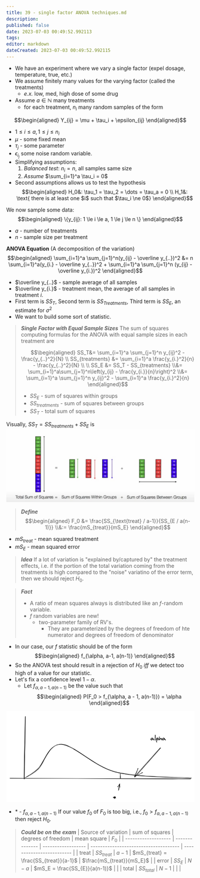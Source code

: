 ```yaml
---
title: 39 - single factor ANOVA techniques.md
description:
published: false
date: 2023-07-03 00:49:52.992113
tags:
editor: markdown
dateCreated: 2023-07-03 00:49:52.992115
---
```


- We have an experiment where we vary a single factor (expel dosage, temperature, true, etc.)
- We assume finitely many values for the varying factor (called the treatments)
    - *e.x.* low, med, high dose of some drug
- Assume $a \in \mathbb{N}$ many treatments
    - for each treatment, $n_i$ many random samples of the form

$$\begin{aligned}
    Y_{ij} = \mu + \tau_i + \epsilon_{ij}
\end{aligned}$$
- $1 \le i \le a, 1 \le j \le n_i$
- $\mu$ - some fixed mean
- $\tau_j$ - some parameter
- $\epsilon_{i_j}$ some noise random variable.
- Simplifying assumptions:
    1. *Balanced test*: $n_i = n$, all samples same size
    2. *Assume* $\sum_{i=1}^a \tau_i = 0$
- Second assumptions allows us to test the hypothesis
$$\begin{aligned}
    H_0&: \tau_1 = \tau_2 = \dots = \tau_a = 0 \\
    H_1&: \text{ there is at least one $i$ such that $\tau_i \ne 0$}
\end{aligned}$$

We now sample some data:
$$\begin{aligned}
    \{y_{ij}: 1 \le i \le a, 1 \le j \le n \}
\end{aligned}$$
- $a$ - number of treatments
- $n$ - sample size per treatment

**ANOVA Equation** (A decomposition of the variation)
$$\begin{aligned}
    \sum_{i=1}^a \sum_{j=1}^n(y_{ij} - \overline y_{..})^2
    &=
        n \sum_{i=1}^a(y_{i.} - \overline y_{..})^2
        +
        \sum_{i=1}^a \sum_{j=1}^n (y_{ij} - \overline y_{i.})^2
\end{aligned}$$
- $\overline y_{..}$ - sample average of all samples
- $\overline y_{i.}$ - treatment mean, the average of all samples in treatment $i$.
- First term is *$SS_T$*, Second term is *$SS_{Treatments}$*, Third term is *$SS_{E}$*, an estimate for $\sigma^2$
- We want to build some sort of statistic. 

> ***Single Factor with Equal Sample Sizes***
> The sum of squares computing formulas for the ANOVA with equal sample sizes in each treatment are
> 
> $$\begin{aligned}
>     SS_T&=
>         \sum_{i=1}^a
>         \sum_{j=1}^n
>         y_{ij}^2 - \frac{y_{..}^2}{N} \\
>     SS_{treatments}
>     &=
>         \sum_{i=1}^a \frac{y_{i.}^2}{n} - \frac{y_{..}^2}{N}
>     \\ \\
>     SS_E
>     &=
>         SS_T - SS_{treatments}
>     \\&=
>         \sum_{i=1}^a\sum_{j=1}^n\left(y_{ij} - \frac{y_{i.}}{n}\right)^2
>     \\&=
>         \sum_{i=1}^a
>         \sum_{j=1}^n
>         y_{ij}^2 - \sum_{i=1}^a \frac{y_{i.}^2}{n}
> \end{aligned}$$
> 
> - $SS_E$ - sum of squares within groups
> - $SS_{treatments}$ - sum of squares between groups
> - $SS_T$ - total sum of squares

Visually, $SS_T = SS_{treatments} + SS_E$ is
![](/images/20221209130502.png)


> ***Define***
> $$\begin{aligned}
>     F_0
>     &=
>         \frac{SS_{\text{treat} / a-1}}{SS_{E / a(n-1)}}
>     \\&:=
>         \frac{mS_{treat}}{mS_E}
> \end{aligned}$$
- $mS_{treat}$ - mean squared treatment
- $mS_{E}$ - mean squared error

> ***Idea***
> If a lot of variation is "explained by/captured by" the treatment effects, i.e. if the portion of the total variation coming from the treatments is high compared to the "noise" variatino of the error term, then we should reject $H_0$.

> ***Fact***
> - A ratio of mean squares always is distributed like an $f$-random variable.
> - $f$ random variables are new!
>     - two-parameter family of RV's.
>         - They are parameterized by the degrees of freedom of hte numerator and degrees of freedom of denominator

- In our case, our $f$ statistic should be of the form
$$\begin{aligned}
    f_{\alpha, a-1, a(n-1)}
\end{aligned}$$
- So the ANOVA test should result in a rejection of $H_0$ *iff* we detect too high of a value for our statistic.
- Let's fix a confidence level $1 - \alpha$.
    - Let $f_{\alpha, a - 1, a(n-1)}$ be the value such that
$$\begin{aligned}
    P(F_0 > f_{\alpha, a - 1, a(n-1)})
    =
        \alpha
\end{aligned}$$

![](/images/20230701105849.png)
- \* - $f_{\alpha, a-1, a(n-1)}$
If our value $f_0$ of $F_0$ is too big, i.e., $f_0 > f_{\alpha, a - 1, a(n-1)}$ then reject $H_0$.

> ***Could be on the exam***
> | Source of variation | sum of squares | degrees of freedom | mean square                           | $F_0$                     |
> | ------------------- | -------------- | ------------------ | ------------------------------------- | ------------------------- |
> | treat               | $SS_{treat}$   | $a-1$              | $mS_{treat} = \frac{SS_{treat}}{a-1}$ | $\frac{mS_{treat}}{mS_E}$ |
> | error               | $SS_E$         | $N - a$            | $mS_E = \frac{SS_{E}}{a(n-1)}$        |                           |
> | total               | $SS_{total}$   | $N-1$              |                                       |                           |
